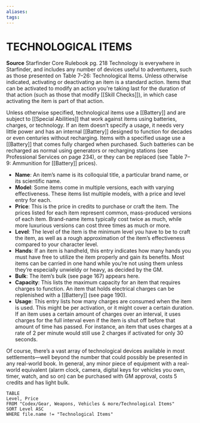 ```yaml
---
aliases: 
tags: 
---
```


# TECHNOLOGICAL ITEMS

**Source** Starfinder Core Rulebook pg. 218
Technology is everywhere in Starfinder, and includes any number of devices useful to adventurers, such as those presented on Table 7–26: Technological Items. Unless otherwise indicated, activating or deactivating an item is a standard action. Items that can be activated to modify an action you’re taking last for the duration of that action (such as those that modify [[Skill Checks]]), in which case activating the item is part of that action.  
  
Unless otherwise specified, technological items use a [[Battery]] and are subject to [[Special Abilities]] that work against items using batteries, charges, or technology. If an item doesn’t specify a usage, it needs very little power and has an internal [[Battery]] designed to function for decades or even centuries without recharging. Items with a specified usage use a [[Battery]] that comes fully charged when purchased. Such batteries can be recharged as normal using generators or recharging stations (see Professional Services on page 234), or they can be replaced (see Table 7–9: Ammunition for [[Battery]] prices).

-   **Name**: An item’s name is its colloquial title, a particular brand name, or its scientific name.
-   **Model**: Some items come in multiple versions, each with varying effectiveness. These items list multiple models, with a price and level entry for each.
-   **Price**: This is the price in credits to purchase or craft the item. The prices listed for each item represent common, mass-produced versions of each item. Brand-name items typically cost twice as much, while more luxurious versions can cost three times as much or more.
-   **Level**: The level of the item is the minimum level you have to be to craft the item, as well as a rough approximation of the item’s effectiveness compared to your character level.
-   **Hands**: If an item is handheld, this entry indicates how many hands you must have free to utilize the item properly and gain its benefits. Most items can be carried in one hand while you’re not using them unless they’re especially unwieldy or heavy, as decided by the GM.
-   **Bulk**: The item’s bulk (see page 167) appears here.
-   **Capacity**: This lists the maximum capacity for an item that requires charges to function. An item that holds electrical charges can be replenished with a [[Battery]] (see page 190).
-   **Usage**: This entry lists how many charges are consumed when the item is used. This might be per activation, or it might cover a certain duration. If an item uses a certain amount of charges over an interval, it uses charges for the full interval even if the item is shut off before that amount of time has passed. For instance, an item that uses charges at a rate of 2 per minute would still use 2 charges if activated for only 30 seconds.

Of course, there’s a vast array of technological devices available in most settlements—well beyond the number that could possibly be presented in any real-world book. In general, any minor piece of equipment with a real-world equivalent (alarm clock, camera, digital keys for vehicles you own, timer, watch, and so on) can be purchased with GM approval, costs 5 credits and has light bulk.

``` dataview
TABLE
Level, Price
FROM "Codex/Gear, Weapons, Vehicles & more/Technological Items"
SORT Level ASC
WHERE file.name != "Technological Items"
```
